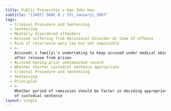 ```yaml
---
title: Public Prosecutor v Han John Han
subtitle: "[2007] SGHC 8 / 15\_January\_2007"
tags:
  - Criminal Procedure and Sentencing
  - Sentencing
  - Mentally disordered offenders
  - Accused suffering from delusional disorder at time of offence
  - Risk of recurrence very low but not impossible
  - >-
    Accused\'s family\'s undertaking to keep accused under medical observation
    after release from prison
  - Accused having prior unblemished record
  - Whether shorter custodial sentence appropriate
  - Criminal Procedure and Sentencing
  - Sentencing
  - Principles
  - >-
    Whether period of remission should be factor in deciding appropriate length
    of custodial sentence
layout: single
---
```


